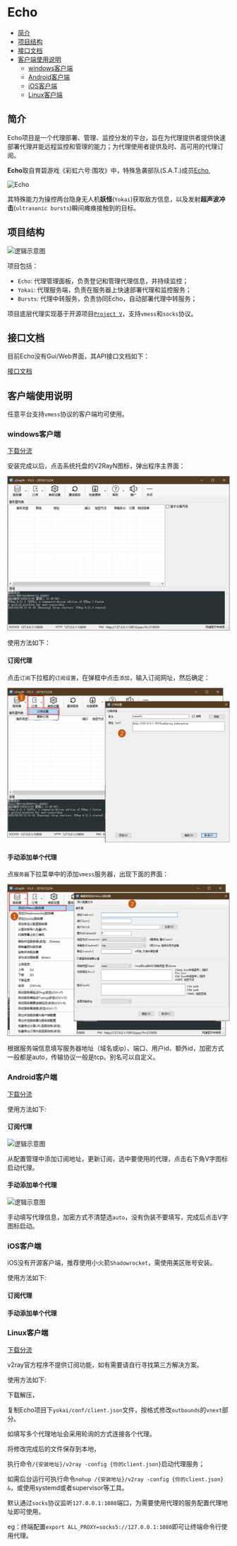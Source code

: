 # Echo

- [简介](#简介)
- [项目结构](#项目结构)
- [接口文档](#接口文档)
- [客户端使用说明](#客户端使用说明)
  - [windows客户端](#windows客户端)
  - [Android客户端](#android客户端)
  - [iOS客户端](#ios客户端)
  - [Linux客户端](#linux客户端)

## 简介

Echo项目是一个代理部署、管理、监控分发的平台，旨在为代理提供者提供快速部署代理并能远程监控和管理的能力；为代理使用者提供及时、高可用的代理订阅。

**Echo**取自育碧游戏《彩虹六号:围攻》中，特殊急袭部队(S.A.T.)成员[Echo](https://www.ubisoft.com/en-us/game/rainbow-six/siege/game-info/operators/echo),

![Echo](http://111.33.152.130:2525/Architecture/echorun/blob/master/imgs/r6-operators-list-echo.png)

其特殊能力为操控两台隐身无人机**妖怪**(`Yokai`)获取敌方信息，以及发射**超声波冲击**(`ultrasonic bursts`)瞬间瘫痪接触到的目标。

## 项目结构

![逻辑示意图](http://111.33.152.130:2525/Architecture/echorun/blob/master/imgs/echo-logic.png)

项目包括：

- `Echo`: 代理管理面板，负责登记和管理代理信息，并持续监控；
- `Yokai`: 代理服务端，负责在服务器上快速部署代理和监控服务；
- `Bursts`: 代理中转服务，负责协同Echo，自动部署代理中转服务；

项目底层代理实现基于开源项目[`Project V`](https://www.v2ray.com)，支持`vmess`和`socks`协议。

## 接口文档

目前Echo没有Gui/Web界面，其API接口文档如下：

[接口文档](http://faii.com.cn:2525/Architecture/echorun/blob/master/%E6%8E%A5%E5%8F%A3%E6%96%87%E6%A1%A3.md)

## 客户端使用说明

任意平台支持`vmess`协议的客户端均可使用。

### windows客户端

[下载分流](http://faii.com.cn:2525/Architecture/echorun/raw/master/client/v2rayN.zip)

安装完成以后，点击系统托盘的V2RayN图标，弹出程序主界面：

![v2rayn 主界面](app/static/images/v2ray.png)

使用方法如下：

#### 订阅代理

点击`订阅`下拉框的`订阅设置`，在弹框中点击`添加`，输入订阅网址，然后确定：

![v2rayN添加订阅](app/static/images/v2ray_url.png)

#### 手动添加单个代理

点`服务器`下拉菜单中的添加`vmess`服务器，出现下面的界面：

![v2rayN添加vmess服务器](app/static/images/v2ray_vemess.png)

根据服务端信息填写服务器地址（域名或ip）、端口、用户id、额外id，加密方式一般都是auto，传输协议一般是tcp。别名可以自定义。

### Android客户端

[下载分流](http://faii.com.cn:2525/Architecture/echorun/raw/master/client/v2rayNG_1.1.14.apk)

使用方法如下:

#### 订阅代理

![逻辑示意图](http://111.33.152.130:2525/Architecture/echorun/blob/master/imgs/v2rayng-sub.png)

从配置管理中添加订阅地址，更新订阅，选中要使用的代理，点击右下角V字图标启动代理。

#### 手动添加单个代理

![逻辑示意图](http://111.33.152.130:2525/Architecture/echorun/blob/master/imgs/v2rayng-add.png)

手动填写代理信息，加密方式不清楚选`auto`，没有伪装不要填写，完成后点击V字图标启动。

### iOS客户端

iOS没有开源客户端，推荐使用小火箭`Shadowrocket`，需使用美区账号安装。

使用方法如下:

#### 订阅代理

#### 手动添加单个代理


### Linux客户端

[下载分流](http://faii.com.cn:2525/Architecture/echorun/raw/master/client/v2ray-linux-64.zip)

v2ray官方程序不提供订阅功能，如有需要请自行寻找第三方解决方案。

使用方法如下:

下载解压，

复制Echo项目下`yokai/conf/client.json`文件，按格式修改`outbounds`的`vnext`部分。

如填写多个代理地址会采用轮询的方式连接各个代理。

将修改完成后的文件保存到本地，

执行命令`/{安装地址}/v2ray -config {你的client.json}`启动代理服务；

如需后台运行可执行命令`nohup /{安装地址}/v2ray -config {你的client.json} &`，或使用systemd或者supervisor等工具。

默认通过`socks`协议监听`127.0.0.1:1080`端口，为需要使用代理的服务配置代理地址即可使用。

eg：终端配置`export ALL_PROXY=socks5://127.0.0.1:1080`即可让终端命令行使用代理。